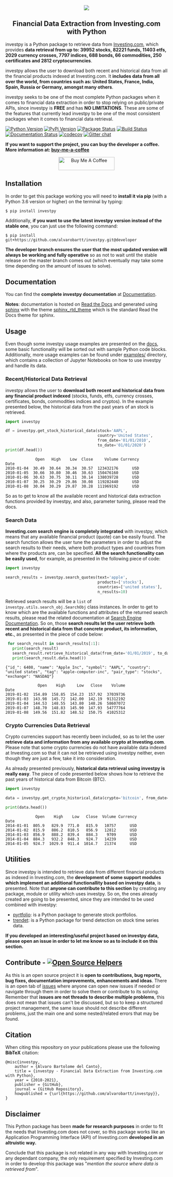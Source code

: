 <p align="center">
  <img src="https://raw.githubusercontent.com/alvarobartt/investpy/master/docs/source/_static/logo.png" hspace="20">
</p>

<h2 align="center">Financial Data Extraction from Investing.com with Python</h2>

investpy is a Python package to retrieve data from [Investing.com](https://www.investing.com/), which provides **data retrieval from up to: 39952 stocks, 82221 funds, 11403 etfs, 2029 currency crosses, 7797 indices, 688 bonds, 66 commodities, 250 certificates and 2812 cryptocurrencies**.

investpy allows the user to download both recent and historical data from all the financial products indexed at Investing.com. It **includes data from all over the world, from countries such as: United States, France, India, Spain, Russia or Germany, amongst many others**.

investpy seeks to be one of the most complete Python packages when it comes to financial data extraction in order to stop relying on public/private APIs, since investpy is **FREE** and has **NO LIMITATIONS**. These are some of the features that currently lead investpy to be one of the most consistent packages when it comes to financial data retrieval.

[![Python Version](https://img.shields.io/pypi/pyversions/investpy.svg)](https://pypi.org/project/investpy/)
[![PyPi Version](https://img.shields.io/pypi/v/investpy.svg)](https://pypi.org/project/investpy/)
[![Package Status](https://img.shields.io/pypi/status/investpy.svg)](https://pypi.org/project/investpy/)
[![Build Status](https://img.shields.io/travis/alvarobartt/investpy/master.svg?label=Travis%20CI&logo=travis&logoColor=white)](https://travis-ci.org/alvarobartt/investpy)
[![Documentation Status](https://readthedocs.org/projects/investpy/badge/?version=latest)](https://investpy.readthedocs.io/)
[![codecov](https://codecov.io/gh/alvarobartt/investpy/branch/master/graph/badge.svg)](https://codecov.io/gh/alvarobartt/investpy)
[![Gitter chat](https://badges.gitter.im/gitterHQ/gitter.png)](https://gitter.im/investpy/community?source=orgpage)

**If you want to support the project, you can buy the developer a coffee. More information at: [buy-me-a-coffee](https://github.com/alvarobartt/buy-me-a-coffee)**

<p align="center"><a href="https://www.buymeacoffee.com/alvarobartt" target="_blank"><img src="https://cdn.buymeacoffee.com/buttons/default-orange.png" alt="Buy Me A Coffee" height="41" width="174"></a></p>

## Installation

In order to get this package working you will need to **install it via pip** (with a Python 3.6 version or higher) on the terminal by typing:

``$ pip install investpy``

Additionally, **if you want to use the latest investpy version instead of the stable one**, you can just use the following command:

``$ pip install git+https://github.com/alvarobartt/investpy.git@developer``

**The developer branch ensures the user that the most updated version will always be working and fully operative** so as not to wait until the stable release on the master branch comes out (which eventually may take some time depending on the amount of issues to solve).

## Documentation

You can find the **complete investpy documentation** at [Documentation](https://investpy.readthedocs.io/).

__Notes__: documentation is hosted on [Read the Docs](https://readthedocs.org/) and generated using [sphinx](https://www.sphinx-doc.org/en/master/) with the theme [sphinx_rtd_theme](https://github.com/readthedocs/sphinx_rtd_theme) which is the standard Read the Docs theme for sphinx.

## Usage

Even though some investpy usage examples are presented on the [docs](https://investpy.readthedocs.io/usage.html), some basic functionality will be sorted out with sample Python code blocks. Additionally, more usage examples can be found under [examples/](https://github.com/alvarobartt/investpy/tree/master/examples) directory, which contains a collection of Jupyter Notebooks on how to use investpy and handle its data.

### Recent/Historical Data Retrieval

investpy allows the user to **download both recent and historical data from any financial product indexed** (stocks, funds, etfs, currency crosses, certificates, bonds, commodities indices and cryptos). In the example presented below, the historical data from the past years of an stock is retrieved. 

```python
import investpy

df = investpy.get_stock_historical_data(stock='AAPL',
                                        country='United States',
                                        from_date='01/01/2010',
                                        to_date='01/01/2020')
print(df.head())
```
```{r, engine='python', count_lines}
             Open   High    Low  Close     Volume Currency
Date                                                      
2010-01-04  30.49  30.64  30.34  30.57  123432176      USD
2010-01-05  30.66  30.80  30.46  30.63  150476160      USD
2010-01-06  30.63  30.75  30.11  30.14  138039728      USD
2010-01-07  30.25  30.29  29.86  30.08  119282440      USD
2010-01-08  30.04  30.29  29.87  30.28  111969192      USD
```

So as to get to know all the available recent and historical data extraction functions provided by investpy, and also, parameter tuning, please read the docs.

### Search Data

**Investing.com search engine is completely integrated** with investpy, which means that any available financial product (quote) can be easily found. The search function allows the user tune the parameters in order to adjust the search results to their needs, where both product types and countries from where the products are, can be specified. **All the search functionality can be easily used**, for example, as presented in the following piece of code:

```python
import investpy

search_results = investpy.search_quotes(text='apple',
                                        products=['stocks'],
                                        countries=['united states'],
                                        n_results=10)
```

Retrieved search results will be a `list` of `investpy.utils.search_obj.SearchObj` class instances. In order to get to know which are the available functions and attributes of the returned search results, please read the related documentation at [Search Engine Documentation](https://investpy.readthedocs.io/search_api.html). So on, those **search results let the user retrieve both recent and historical data from that concrete product, its information, etc.**, as presented in the piece of code below:

```python
 for search_result in search_results[:1]:
   print(search_result)
   search_result.retrieve_historical_data(from_date='01/01/2019', to_date='01/01/2020')
   print(search_result.data.head())
```
```{r, engine='python', count_lines}
{"id_": 6408, "name": "Apple Inc", "symbol": "AAPL", "country": "united states", "tag": "apple-computer-inc", "pair_type": "stocks", "exchange": "NASDAQ"}

              Open    High     Low   Close    Volume
Date                                                
2019-01-02  154.89  158.85  154.23  157.92  37039736
2019-01-03  143.98  145.72  142.00  142.19  91312192
2019-01-04  144.53  148.55  143.80  148.26  58607072
2019-01-07  148.70  148.83  145.90  147.93  54777764
2019-01-08  149.56  151.82  148.52  150.75  41025312

```

### Crypto Currencies Data Retrieval

Crypto currencies support has recently been included, so as to let the user **retrieve data and information from any available crypto at Investing.com**. Please note that some crypto currencies do not have available data indexed at Investing.com so that it can not be retrieved using investpy neither, even though they are just a few, take it into consideration.

As already presented previously, **historical data retrieval using investpy is really easy**. The piece of code presented below shows how to retrieve the past years of historical data from Bitcoin (BTC).

````python
import investpy

data = investpy.get_crypto_historical_data(crypto='bitcoin', from_date='01/01/2014', to_date='01/01/2019')

print(data.head())
````
```{r, engine='python', count_lines}
             Open    High    Low   Close  Volume Currency
Date                                                     
2014-01-01  805.9   829.9  771.0   815.9   10757      USD
2014-01-02  815.9   886.2  810.5   856.9   12812      USD
2014-01-03  856.9   888.2  839.4   884.3    9709      USD
2014-01-04  884.3   932.2  848.3   924.7   14239      USD
2014-01-05  924.7  1029.9  911.4  1014.7   21374      USD
```

## Utilities

Since investpy is intended to retrieve data from different financial products as indexed in Investing.com, the **development of some support modules which implement an additional functionallity based on investpy data**, is presented. Note that **anyone can contribute to this section** by creating any package, module or utility which uses investpy. So on, the ones already created are going to be presented, since they are intended to be used combined with investpy:

- [pyrtfolio](https://github.com/alvarobartt/pyrtfolio/): is a Python package to generate stock portfolios.
- [trendet](https://github.com/alvarobartt/trendet/): is a Python package for trend detection on stock time series data.

**If you developed an interesting/useful project based on investpy data, please open an issue in order to let me know so as to include it on this section.**

## Contribute - [![Open Source Helpers](https://www.codetriage.com/alvarobartt/investpy/badges/users.svg)](https://www.codetriage.com/alvarobartt/investpy)

As this is an open source project it is **open to contributions, bug reports, bug fixes, documentation improvements, enhancements and ideas**. There is an open tab of [issues](https://github.com/alvarobartt/investpy/issues) where anyone can open new issues if needed or navigate through them in order to solve them or contribute to its solving. Remember that **issues are not threads to describe multiple problems**, this does not mean that issues can't be discussed, but so to keep a structured project management, the same issue should not describe different problems, just the main one and some nested/related errors that may be found.

## Citation

When citing this repository on your publications please use the following **BibTeX** citation:

```
@misc{investpy,
    author = {Alvaro Bartolome del Canto},
    title = {investpy - Financial Data Extraction from Investing.com with Python},
    year = {2018-2021},
    publisher = {GitHub},
    journal = {GitHub Repository},
    howpublished = {\url{https://github.com/alvarobartt/investpy}},
}
```

## Disclaimer

This Python package has been **made for research purposes** in order to fit the needs that Investing.com does not cover, so this package works like an Application Programming Interface (API) of Investing.com **developed in an altruistic way.** 

Conclude that this package is not related in any way with Investing.com or any dependant company, the only requirement specified by Investing.com in order to develop this package was "*mention the source where data is retrieved from*".
